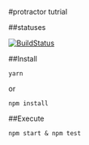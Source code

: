 #protractor tutrial

##statuses

[![BuildStatus](https://travis-ci.org/takasho-tutrial/protractor.svg?branch=master)](https://travis-ci.org/takasho-tutrial/protractor)

##Install

`yarn`

or

`npm install`

##Execute

`npm start & npm test`
